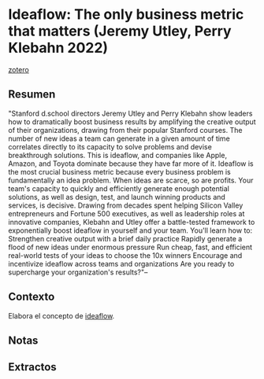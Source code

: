 # Ideaflow: The only business metric that matters (Jeremy Utley, Perry Klebahn 2022)

[zotero](zotero://select/items/@utley&klebahn2022)

## Resumen

"Stanford d.school directors Jeremy Utley and Perry Klebahn show leaders how to dramatically boost business results by amplifying the creative output of their organizations, drawing from their popular Stanford courses. The number of new ideas a team can generate in a given amount of time correlates directly to its capacity to solve problems and devise breakthrough solutions. This is ideaflow, and companies like Apple, Amazon, and Toyota dominate because they have far more of it. Ideaflow is the most crucial business metric because every business problem is fundamentally an idea problem. When ideas are scarce, so are profits. Your team's capacity to quickly and efficiently generate enough potential solutions, as well as design, test, and launch winning products and services, is decisive. Drawing from decades spent helping Silicon Valley entrepreneurs and Fortune 500 executives, as well as leadership roles at innovative companies, Klebahn and Utley offer a battle-tested framework to exponentially boost ideaflow in yourself and your team. You'll learn how to: Strengthen creative output with a brief daily practice Rapidly generate a flood of new ideas under enormous pressure Run cheap, fast, and efficient real-world tests of your ideas to choose the 10x winners Encourage and incentivize ideaflow across teams and organizations Are you ready to supercharge your organization's results?"–

## Contexto

Elabora el concepto de [ideaflow](ideaflow.md).

## Notas

## Extractos
